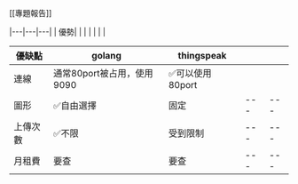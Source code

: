 [[專題報告]]

|---|---|---|
| 優勢| | |
| | | |

|優缺點|golang|thingspeak   |   |   |
|---|---|---|---|---|
|連線|通常80port被占用，使用9090|✅可以使用80port|||
|圖形|✅自由選擇|固定|---|---|
|上傳次數|✅不限|受到限制|---|---|
|月租費|要查|要查|---|---|



